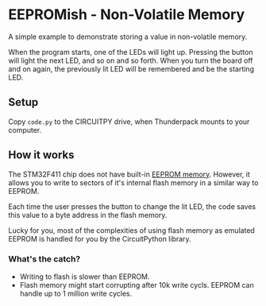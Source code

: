 # EEPROMish - Non-Volatile Memory

A simple example to demonstrate storing a value in non-volatile memory.

When the program starts, one of the LEDs will light up. Pressing the button will light the next LED, and so on and so forth. When you turn the board off and on again, the previously lit LED will be remembered and be the starting LED.

## Setup
Copy `code.py` to the CIRCUITPY drive, when Thunderpack mounts to your computer.

## How it works
The STM32F411 chip does not have built-in [EEPROM memory](https://en.wikipedia.org/wiki/EEPROM). However, it allows you to write to sectors of it's internal flash memory in a similar way to EEPROM. 

Each time the user presses the button to change the lit LED, the code saves this value to a byte address in the flash memory.

Lucky for you, most of the complexities of using flash memory as emulated EEPROM is handled for you by the CircuitPython library.

### What's the catch?

* Writing to flash is slower than EEPROM.
* Flash memory might start corrupting after 10k write cycls. EEPROM can handle up to 1 million write cycles.
